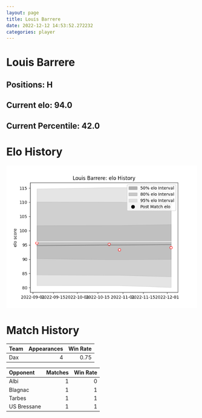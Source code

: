 ```yaml
---  
layout: page  
title: Louis Barrere  
date: 2022-12-12 14:53:52.272232  
categories: player  
---
```

# Louis Barrere

## Positions: H

## Current elo: 94.0

## Current Percentile: 42.0

# Elo History


![elo history](history_LouisBarrere.png)
# Match History


| Team   |   Appearances |   Win Rate |
|:-------|--------------:|-----------:|
| Dax    |             4 |       0.75 |

| Opponent    |   Matches |   Win Rate |
|:------------|----------:|-----------:|
| Albi        |         1 |          0 |
| Blagnac     |         1 |          1 |
| Tarbes      |         1 |          1 |
| US Bressane |         1 |          1 |